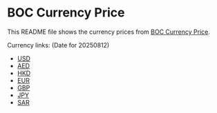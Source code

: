 # BOC Currency Price

This README file shows the currency prices from [BOC Currency Price](https://www.boc.cn/sourcedb/whpj/).

Currency links: (Date for 20250812)

- [USD](https://bocurrencyprice.techina.science/BOC_CURRENCY_PRICE/USD/20250812.json)
- [AED](https://bocurrencyprice.techina.science/BOC_CURRENCY_PRICE/AED/20250812.json)
- [HKD](https://bocurrencyprice.techina.science/BOC_CURRENCY_PRICE/HKD/20250812.json)
- [EUR](https://bocurrencyprice.techina.science/BOC_CURRENCY_PRICE/EUR/20250812.json)
- [GBP](https://bocurrencyprice.techina.science/BOC_CURRENCY_PRICE/GBP/20250812.json)
- [JPY](https://bocurrencyprice.techina.science/BOC_CURRENCY_PRICE/JPY/20250812.json)
- [SAR](https://bocurrencyprice.techina.science/BOC_CURRENCY_PRICE/SAR/20250812.json)
